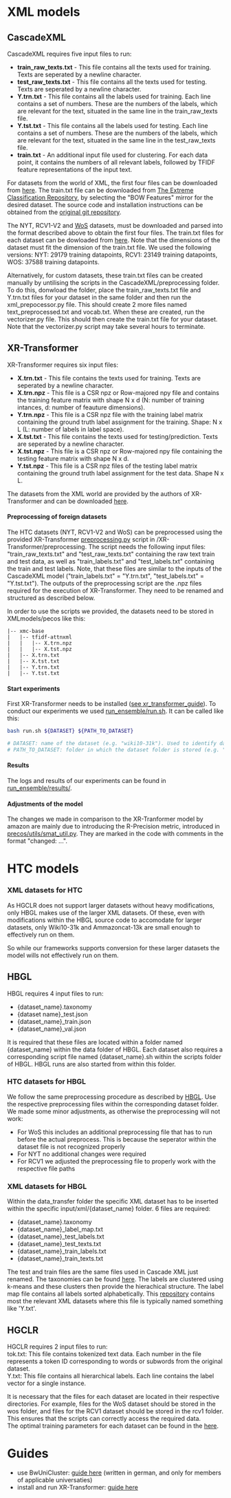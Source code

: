 # XML models
## CascadeXML
CascadeXML requires five input files to run:
- **train_raw_texts.txt** - This file contains all the texts used for training. Texts are seperated by a newline character.
- **test_raw_texts.txt** - This file contains all the texts used for testing. Texts are seperated by a newline character.
- **Y.trn.txt** - This file contains all the labels used for training. Each line contains a set of numbers. These are the numbers of the labels, which are relevant for the text, situated in the same line in the train_raw_texts file.
- **Y.tst.txt** - This file contains all the labels used for testing. Each line contains a set of numbers. These are the numbers of the labels, which are relevant for the text, situated in the same line in the test_raw_texts file.
- **train.txt** - An additional input file used for clustering. For each data point, it contains the numbers of all relevant labels, followed by TFIDF feature representations of the input text.

For datasets from the world of XML, the first four files can be downloaded from [here](https://github.com/yourh/AttentionXML). The train.txt file can be downloaded from [The Extreme Classification Repository](http://manikvarma.org/downloads/XC/XMLRepository.html), by selecting the "BOW Features" mirror for the desired dataset. The source code and installation instructions can be obtained from the [original git repository](https://github.com/xmc-aalto/cascadexml).

The NYT, RCV1-V2 and [WoS](https://data.mendeley.com/datasets/9rw3vkcfy4/6) datasets, must be downloaded and parsed into the format described above to obtain the first four files. The train.txt files for each dataset can be dowloaded from [here](https://drive.google.com/drive/folders/1dHqrKTVkjPvZ0ozlOu9UUOJykW64tVXW?usp=sharing). Note that the dimensions of the dataset must fit the dimension of the train.txt file. We used the following versions: NYT: 29179 training datapoints, RCV1: 23149 training datapoints, WOS: 37588 training datapoints.

Alternatively, for custom datasets, these train.txt files can be created manually by untilising the scripts in the CascadeXML/preprocessing folder. To do this, donwload the folder, place the train_raw_texts.txt file and Y.trn.txt files for your dataset in the same folder and then run the xml_prepocessor.py file. This should create 2 more files named text_preprocessed.txt and vocab.txt. When these are created, run the vectorizer.py file. This should then create the train.txt file for your dataset. Note that the vectorizer.py script may take several hours to terminate. 

## XR-Transformer
XR-Transformer requires six input files:
- **X.trn.txt** - This file contains the texts used for training. Texts are seperated by a newline character.
- **X.trn.npz** - This file is a CSR npz or Row-majored npy file and contains the training feature matrix with shape N x d (N: number of training intances, d: number of feauture dimensions).
- **Y.trn.npz** - This file is a CSR npz file with the training label matrix containing the ground truth label assignment for the training. Shape: N x L (L: number of labels in label space).
- **X.tst.txt** - This file contains the texts used for testing/prediction. Texts are seperated by a newline character.
- **X.tst.npz** - This file is a CSR npz or Row-majored npy file containing the testing feature matrix with shape N x d.
- **Y.tst.npz** - This file is a CSR npz files of the testing label matrix containing the ground truth label assignment for the test data. Shape N x L.

The datasets from the XML world are provided by the authors of XR-Transformer and can be downloaded [here](https://ia902308.us.archive.org/21/items/pecos-dataset/xmc-base/).

#### Preprocessing of foreign datasets 

The HTC datasets (NYT, RCV1-V2 and WoS) can be preprocessed using the provided XR-Transformer [preprocessing.py](https://github.com/FloHauss/XMC_HTC/blob/main/XR-Transformer/preprocessing/preprocess.py) script in /XR-Transformer/preprocessing. The script needs the following input files: "train_raw_texts.txt" and "test_raw_texts.txt" containing the raw text train and test data, as well as "train_labels.txt" and "test_labels.txt" containing the train and test labels. Note, that these files are similar to the inputs of the CascadeXML model ("train_labels.txt" = "Y.trn.txt", "test_labels.txt" = "Y.tst.txt"). The outputs of the preprocessing script are the .npz files required for the execution of XR-Transformer. They need to be renamed and structured as described below.

In order to use the scripts we provided, the datasets need to be stored in XMLmodels/pecos like this:
```
|-- xmc-base
|   |-- tfidf-attnxml
|   |   |-- X.trn.npz
|   |   |-- X.tst.npz
|   |-- X.trn.txt
|   |-- X.tst.txt
|   |-- Y.trn.txt
|   |-- Y.tst.txt
````
#### Start experiments

First XR-Transformer needs to be installed ([see xr_transformer_guide](https://github.com/FloHauss/XMC_HTC/blob/main/xr_transformer_guide.md)). To conduct our experiments we used [run_ensemble/run.sh](https://github.com/FloHauss/XMC_HTC/blob/main/XMLmodels/pecos/run_ensemble/run.sh). It can be called like this:
```sh
bash run.sh ${DATASET} ${PATH_TO_DATASET}

# DATASET: name of the dataset (e.g. "wiki10-31k"). Used to identify data and parameter files.
# PATH_TO_DATASET: folder in which the dataset folder is stored (e.g. "xmc-base" or "htc-base")
```

#### Results
The logs and results of our experiments can be found in [run_ensemble/results/](https://github.com/FloHauss/XMC_HTC/tree/main/XMLmodels/pecos/run_ensemble/results).

#### Adjustments of the model
The changes we made in comparison to the XR-Tranformer model by amazon are mainly due to introducing the R-Precision metric, introduced in [precos/utils/smat_util.py](https://github.com/FloHauss/XMC_HTC/blob/main/XMLmodels/pecos/pecos/utils/smat_util.py). They are marked in the code with comments in the format "changed: ...". 

# HTC models

### XML datasets for HTC
As HGCLR does not support larger datasets without heavy modifications, only HBGL makes use of the larger XML datasets.
Of these, even with modifications within the HBGL source code to accomodate for larger datasets, only Wiki10-31k and Ammazoncat-13k are small enough to effectively run on them.

So while our frameworks supports conversion for these larger datasets the model wills not effectively run on them.

## HBGL 
HBGL requires 4 input files to run:
- {dataset_name}.taxonomy
- {dataset name}_test.json
- {dataset_name}_train.json
- {dataset_name}_val.json

It is required that these files are located within a folder named {dataset_name} within the data folder of HBGL.
Each dataset also requires a corresponding script file named {dataset_name}.sh within the scripts folder of HBGL. HBGL runs are also started from within this folder.

### HTC datasets for HBGL
We follow the same preprocessing procedure as described by [HBGL](https://github.com/kongds/HBGL).
Use the respective preprocessing files within the corresponding dataset folder.
We made some minor adjustments, as otherwise the preprocessing will not work:
- For WoS this includes an additional preprocessing file that has to run before the actual preprocess. This is because the seperator within the dataset file is not recognized properly
- For NYT no additional changes were required
- For RCV1 we adjusted the preprocessing file to properly work with the respective file paths

### XML datasets for HBGL
Within the data_transfer folder the specific XML dataset has to be inserted within the specific input/xml/{dataset_name} folder.
6 files are required:
- {dataset_name}.taxonomy
- {dataset_name}_label_map.txt
- {dataset_name}_test_labels.txt
- {dataset_name}_test_texts.txt
- {dataset_name}_train_labels.txt
- {dataset_name}_train_texts.txt

The test and train files are the same files used in Cascade XML just renamed.
The taxonomies can be found [here](https://drive.google.com/drive/folders/18qnFBX67E1lldpJNPXZa8_I0Tylpl_cU). The labels are clustered using k-means and these clusters then provide the hierachical structure.
The label map file contains all labels sorted alphabetically. This [repository](http://manikvarma.org/downloads/XC/XMLRepository.html) contains most the relevant XML datasets where this file is typically named something like 'Y.txt'.

## HGCLR
HGCLR requires 2 input files to run:\
tok.txt: This file contains tokenized text data. Each number in the file represents a token ID corresponding to words or subwords from the original dataset.\
Y.txt: This file contains all hierarchical labels. Each line contains the label vector for a single instance. 

It is necessary that the files for each dataset are located in their respective directories. For example, files for the WoS dataset should be stored in the wos folder, and files for the RCV1 dataset should be stored in the rcv1 folder. This ensures that the scripts can correctly access the required data.\
The optimal training parameters for each dataset can be found in the [here](https://github.com/wzh9969/contrastive-htc). 

# Guides
- use BwUniCluster: [guide here](bw_uni_cluster.md) (written in german, and only for members of applicable universaties)
- install and run XR-Transformer: [guide here](xr_transformer_guide.md)
